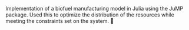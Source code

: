 Implementation of a biofuel manufacturing model in Julia using the JuMP package.
Used this to optimize the distribution of the resources while meeting the constraints set on the system. 🐸
